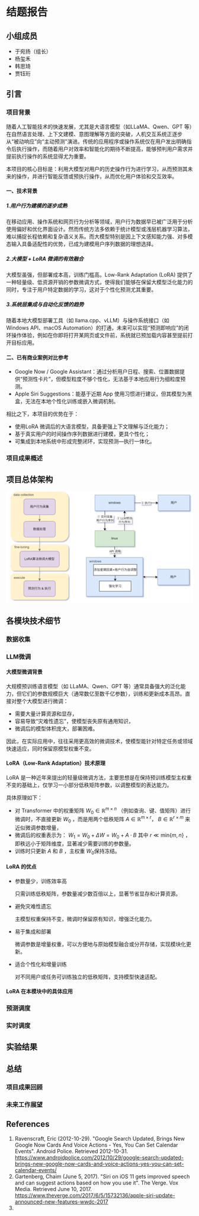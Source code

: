 # 结题报告

## 小组成员
* 于宛扬（组长）
* 杨玺禾
* 韩思琦
* 贾钰珩

## 引言

### 项目背景
随着人工智能技术的快速发展，尤其是大语言模型（如LLaMA、Qwen、GPT 等）在自然语言处理、上下文建模、意图理解等方面的突破，人机交互系统正逐步从“被动响应”向“主动预测”演进。传统的应用程序或操作系统仅在用户发出明确指令后执行操作，而随着用户对效率和智能化的期待不断提高，能够预判用户需求并提前执行操作的系统显得尤为重要。

本项目的核心目标是：利用大模型对用户的历史操作行为进行学习，从而预测其未来的操作，并进行智能反馈或预执行操作，从而优化用户体验和交互效率。

#### 一、技术背景

##### 1.用户行为建模的逐步成熟
在移动应用、操作系统和网页行为分析等领域，用户行为数据早已被广泛用于分析使用偏好和优化界面设计。然而传统方法多依赖于统计模型或浅层机器学习算法，难以捕捉长程依赖和复杂语义关系。而大模型特别是因上下文感知能力强、对多模态输入具备适配性的优势，已成为建模用户序列数据的理想选择。

##### 2.大模型 + LoRA 微调的有效融合
大模型虽强，但部署成本高，训练门槛高。Low-Rank Adaptation (LoRA) 提供了一种轻量级、低资源开销的参数微调方式，使得我们能够在保留大模型泛化能力的同时，专注于用户特定数据的学习，这对于个性化预测尤其重要。

##### 3.系统层集成与自动化反馈的趋势
随着本地大模型部署工具（如 llama.cpp、vLLM）与操作系统接口（如 Windows API、macOS Automation）的打通，未来可以实现“预测即响应”的闭环操作体验，例如在你即将打开某网页或文件前，系统就已预加载内容甚至提前打开目标应用。

#### 二、已有商业案例对比参考
* Google Now / Google Assistant：通过分析用户日程、搜索、位置数据提供“预测性卡片”，但模型粒度不够个性化，无法基于本地应用行为细粒度预测。
* Apple Siri Suggestions：能基于近期 App 使用习惯进行建议，但其模型为黑盒，无法在本地个性化训练或嵌入微调机制。

相比之下，本项目的优势在于：
* 使用LoRA 微调后的大语言模型，具备更强上下文理解与泛化能力；
* 基于真实用户的时间操作序列数据进行建模，更具个性化；
* 可集成到本地系统中形成完整闭环，实现预测—执行一体化。
### 项目成果概述



## 项目总体架构
![architecture](/final_report/asset/architecture.png)


## 各模块技术细节

### 数据收集



### LLM微调

#### 大模型微调背景
大规模预训练语言模型（如 LLaMA、Qwen、GPT 等）通常具备强大的泛化能力，但它们的参数规模巨大（通常数亿至数千亿参数），训练和更新成本高昂。直接对整个大模型进行微调：
* 需要大量计算资源和显存，
* 容易导致“灾难性遗忘”，使模型丧失原有通用知识，
* 微调后的模型体积庞大，部署困难。

因此，在实际应用中，往往采用更高效的微调技术，使模型能针对特定任务或领域快速适应，同时保留原模型权重不变。

#### LoRA（Low-Rank Adaptation）技术原理
LoRA 是一种近年来提出的轻量级微调方法，主要思想是在保持预训练模型主权重不变的基础上，仅学习一小部分低秩矩阵参数，以调整模型的表达能力。

具体原理如下：
* 对 Transformer 中的权重矩阵 $W_0\in \mathbb{R}^{m\times n}$ （例如查询、键、值矩阵）进行微调时，不直接更新 $W_0$ ，而是用两个低秩矩阵 $A\in \mathbb{R}^{m\times r}$， $B\in \mathbb{R}^{r\times m}$ 来近似微调参数增量，
* 微调后的权重表示为：
 $W_1=W_0+\Delta W=W_0+A\cdot B$
其中 $r\ll\mathrm{min}\{m,n\}$ ，即秩远小于矩阵维度，显著减少需要训练的参数量。
* 训练时只更新 $A$ 和 $B$ ，主权重 $W_0$保持冻结。

#### LoRA 的优点
* 参数量少，训练效率高

  只需训练低秩矩阵，参数量减少数百倍以上，显著节省显存和计算资源。
* 避免灾难性遗忘

  主模型权重保持不变，微调时保留原有知识，增强泛化能力。
* 易于集成和部署

  微调参数是增量权重，可以方便地与原始模型融合或分开存储，实现模块化更新。
* 适合个性化和增量训练

  对不同用户或任务可训练独立的低秩矩阵，支持模型快速适配。

#### LoRA 在本模块中的具体应用

### 预测调度



### 实时调度



## 实验结果



## 总结

### 项目成果回顾

### 未来工作展望

## References

1. Ravenscraft, Eric (2012-10-29). "Google Search Updated, Brings New Google Now Cards And Voice Actions - Yes, You Can Set Calendar Events". Android Police. Retrieved 2012-10-31. https://www.androidpolice.com/2012/10/29/google-search-updated-brings-new-google-now-cards-and-voice-actions-yes-you-can-set-calendar-events/
2. Gartenberg, Chaim (June 5, 2017). "Siri on iOS 11 gets improved speech and can suggest actions based on how you use it". The Verge. Vox Media. Retrieved June 10, 2017. https://www.theverge.com/2017/6/5/15732136/apple-siri-update-announced-new-features-wwdc-2017
3. 